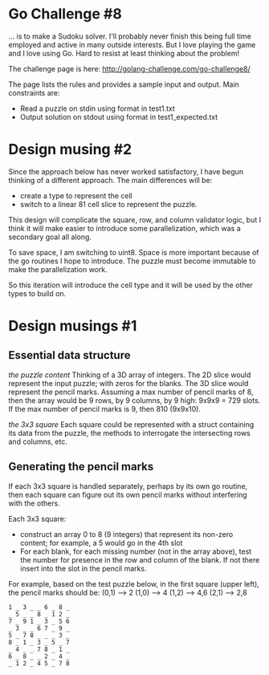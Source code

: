 # Go Challenge #8
... is to make a Sudoku solver. I'll probably never finish this being full time employed and active in many outside interests. But I love playing the game and I love using Go. Hard to resist at least thinking about the problem!

The challenge page is here:
http://golang-challenge.com/go-challenge8/

The page lists the rules and provides a sample input and output. Main constraints are:
- Read a puzzle on stdin using format in test1.txt
- Output solution on stdout using format in test1_expected.txt

# Design musing #2
Since the approach below has never worked satisfactory, I have begun thinking of a different approach. The main differences will be:
- create a type to represent the cell
- switch to a linear 81 cell slice to represent the puzzle.

This design will complicate the square, row, and column validator logic, but I think it will make easier to introduce some parallelization, which was a secondary goal all along.

To save space, I am switching to uint8. Space is more important because of the go routines I hope to introduce. The puzzle must become immutable to make the parallelization work.

So this iteration will introduce the cell type and it will be used by the other types to build on.

# Design musings #1
## Essential data structure
*the puzzle content* Thinking of a 3D array of integers. The 2D slice would represent the input puzzle; with zeros for the blanks. The 3D slice would represent the pencil marks. Assuming a max number of pencil marks of 8, then the array would be 9 rows, by 9 columns, by 9 high: 9x9x9 = 729 slots. If the max number of pencil marks is 9, then 810 (9x9x10).

*the 3x3 square* Each square could be represented with a struct containing its data from the puzzle, the methods to interrogate the intersecting rows and columns, etc.

## Generating the pencil marks
If each 3x3 square is handled separately, perhaps by its own go routine, then each square can figure out its own pencil marks without interfering with the others.

Each 3x3 square:
- construct an array 0 to 8 (9 integers) that represent its non-zero content; for example, a 5 would go in the 4th slot
- For each blank, for each missing number (not in the array above), test the number for presence in the row and column of the blank. If not there insert into the slot in the pencil marks.

For example, based on the test puzzle below, in the first square (upper left), the pencil marks should be:
(0,1) --> 2
(1,0) --> 4
(1,2) --> 4,6
(2,1) --> 2,8

```
1 _ 3 _ _ 6 _ 8 _
_ 5 _ _ 8 _ 1 2 _
7 _ 9 1 _ 3 _ 5 6
_ 3 _ _ 6 7 _ 9 _
5 _ 7 8 _ _ _ 3 _
8 _ 1 _ 3 _ 5 _ 7
_ 4 _ _ 7 8 _ 1 _
6 _ 8 _ _ 2 _ 4 _
_ 1 2 _ 4 5 _ 7 8

```
